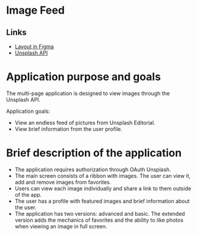 # Image Feed

## **Links**

- [Layout in Figma](https://tinyurl.com/image-feed-figma)
- [Unsplash API](https://unsplash.com/documentation)

# Application purpose and goals 

The multi-page application is designed to view images through the Unsplash API.

Application goals:

- View an endless feed of pictures from Unsplash Editorial.
- View brief information from the user profile.

# Brief description of the application

- The application requires authorization through OAuth Unsplash.
- The main screen consists of a ribbon with images. The user can view it, add and remove images from favorites.
- Users can view each image individually and share a link to them outside of the app.
- The user has a profile with featured images and brief information about the user.
- The application has two versions: advanced and basic. The extended version adds the mechanics of favorites and the ability to like photos when viewing an image in full screen.
